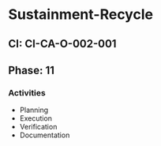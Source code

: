 # Sustainment-Recycle

## CI: CI-CA-O-002-001
## Phase: 11

### Activities
- Planning
- Execution
- Verification
- Documentation
